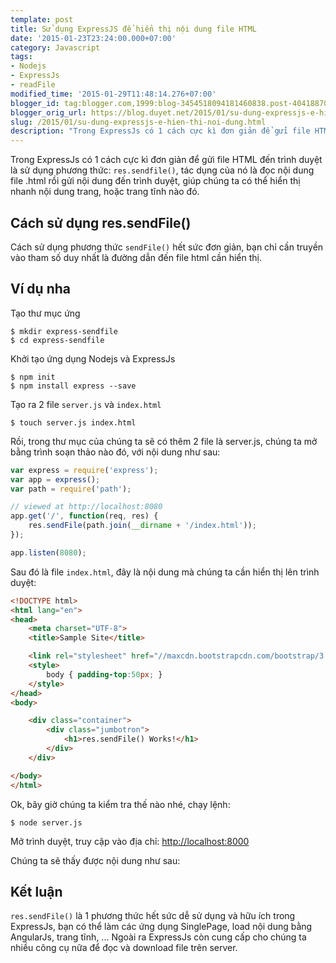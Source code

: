 ```yaml
---
template: post
title: Sử dụng ExpressJS để hiển thị nội dung file HTML
date: '2015-01-23T23:24:00.000+07:00'
category: Javascript
tags:
- Nodejs
- ExpressJs
- readFile
modified_time: '2015-01-29T11:48:14.276+07:00'
blogger_id: tag:blogger.com,1999:blog-3454518094181460838.post-4041887026699289646
blogger_orig_url: https://blog.duyet.net/2015/01/su-dung-expressjs-e-hien-thi-noi-dung.html
slug: /2015/01/su-dung-expressjs-e-hien-thi-noi-dung.html
description: "Trong ExpressJs có 1 cách cực kì đơn giản để gửi file HTML đến trình duyệt là sử dụng phương thức: res.sendfile(), tác dụng của nó là đọc nội dung file .html rồi gửi nội dung đến trình duyệt, giúp chúng ta có thể hiển thị nhanh nội dung trang, hoặc trang tĩnh nào đó."
---
```


Trong ExpressJs có 1 cách cực kì đơn giản để gửi file HTML đến trình duyệt là sử dụng phương thức: `res.sendfile()`, tác dụng của nó là đọc nội dung file .html rồi gửi nội dung đến trình duyệt, giúp chúng ta có thể hiển thị nhanh nội dung trang, hoặc trang tĩnh nào đó.

## Cách sử dụng res.sendFile() ##

Cách sử dụng phương thức `sendFile()` hết sức đơn giản, bạn chỉ cần truyền vào tham số duy nhất là đường dẫn đến file html cần hiển thị.

## Ví dụ nha ##

Tạo thư mục ứng

```shell
$ mkdir express-sendfile
$ cd express-sendfile
```

Khởi tạo ứng dụng Nodejs và ExpressJs

```shell
$ npm init
$ npm install express --save
```

Tạo ra 2 file `server.js` và `index.html
`
```shell
$ touch server.js index.html
```

Rồi, trong thư mục của chúng ta sẽ có thêm 2 file là server.js, chúng ta mở bằng trình soạn thảo nào đó, với nội dung như sau:

```js
var express = require('express');
var app = express();
var path = require('path');

// viewed at http://localhost:8080
app.get('/', function(req, res) {
    res.sendFile(path.join(__dirname + '/index.html'));
});

app.listen(8080);
```

Sau đó là file `index.html`, đây là nội dung mà chúng ta cần hiển thị lên trình duyệt:

```html
<!DOCTYPE html>
<html lang="en">
<head>
    <meta charset="UTF-8">
    <title>Sample Site</title>

    <link rel="stylesheet" href="//maxcdn.bootstrapcdn.com/bootstrap/3.3.1/css/bootstrap.min.css">
    <style>
        body { padding-top:50px; }
    </style>
</head>
<body>

    <div class="container">
        <div class="jumbotron">
            <h1>res.sendFile() Works!</h1>
        </div>
    </div>

</body>
</html>
```

Ok, bây giờ chúng ta kiểm tra thế nào nhé, chạy lệnh:  

```shell
$ node server.js
```
Mở trình duyệt, truy cập vào địa chỉ: [http://localhost:8000](http://localhost:8000/)

Chúng ta sẽ thấy được nội dung như sau:

## Kết luận ##
`res.sendFile()` là 1 phương thức hết sức dễ sử dụng và hữu ích trong ExpressJs, bạn có thể làm các ứng dụng SinglePage, load nội dung bằng AngularJs, trang tĩnh, ... Ngoài ra ExpressJs còn cung cấp cho chúng ta nhiều công cụ nữa để đọc và download file trên server. 
